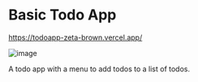 
# Basic Todo App
https://todoapp-zeta-brown.vercel.app/

![image](https://user-images.githubusercontent.com/89943158/190884048-3fc93649-bee6-463c-8c03-83b48b36c012.png)

A todo app with a menu to add todos to a list of todos.
